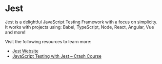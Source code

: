 # Jest

Jest is a delightful JavaScript Testing Framework with a focus on simplicity.
It works with projects using: Babel, TypeScript, Node, React, Angular, Vue and more!

Visit the following resources to learn more:

- [Jest Website](https://jestjs.io/)
- [JavaScript Testing with Jest – Crash Course](https://www.youtube.com/watch?v=IPiUDhwnZxA)
